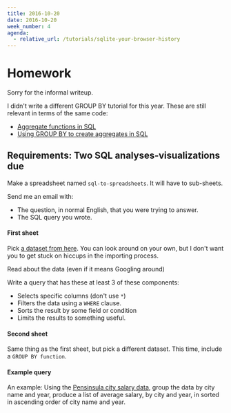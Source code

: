 ```yaml
---
title: 2016-10-20
date: 2016-10-20
week_number: 4
agenda:
  - relative_url: /tutorials/sqlite-your-browser-history
---
```



# Homework

Sorry for the informal writeup. 


I didn't write a different GROUP BY tutorial for this year. These are still relevant in terms of the same code:

- [Aggregate functions in SQL](http://2015.padjo.org/tutorials/sql-aggregates/aggregate-functions-in-sql/)
- [Using GROUP BY to create aggregates in SQL](http://2015.padjo.org/tutorials/sql-aggregates/group-by-in-sql/)



## Requirements: Two SQL analyses-visualizations due

Make a spreadsheet named `sql-to-spreadsheets`. It will have to sub-sheets.

Send me an email with:

- The question, in normal English, that you were trying to answer.
- The SQL query you wrote.

#### First sheet

Pick [a dataset from here](/tutorials/sqlite-data-starterpacks). You can look around on your own, but I don't want you to get stuck on hiccups in the importing process.

Read about the data (even if it means Googling around)

Write a query that has these at least 3 of these components:

- Selects specific columns (don't use `*`)
- Filters the data using a `WHERE` clause.
- Sorts the result by some field or condition
- Limits the results to something useful.

#### Second sheet

Same thing as the first sheet, but pick a different dataset. This time, include a `GROUP BY function`.


#### Example query

An example: Using the [Pensinsula city salary data](http://localhost:4567/tutorials/sqlite-data-starterpacks#toc-salaries-of-city-officials-from-the-california-peninsula), group the data by city name and year, produce a list of average salary, by city and year, in sorted in ascending order of city name and year.




